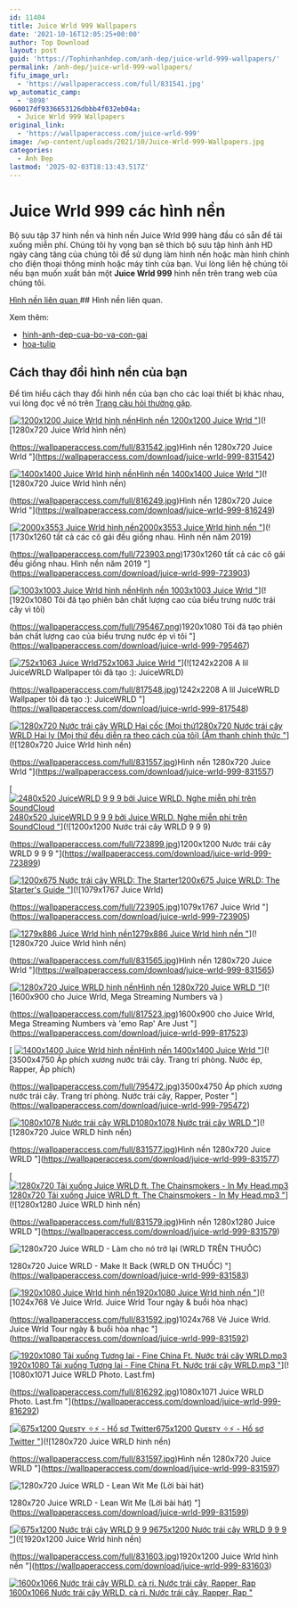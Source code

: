 ```yaml
---
id: 11404
title: Juice Wrld 999 Wallpapers
date: '2021-10-16T12:05:25+00:00'
author: Top Download
layout: post
guid: 'https://Tophinhanhdep.com/anh-dep/juice-wrld-999-wallpapers/'
permalink: /anh-dep/juice-wrld-999-wallpapers/
fifu_image_url:
  - 'https://wallpaperaccess.com/full/831541.jpg'
wp_automatic_camp:
  - '8098'
960017df9336653126dbbb4f032eb04a:
  - Juice Wrld 999 Wallpapers
original_link:
  - 'https://wallpaperaccess.com/juice-wrld-999'
image: /wp-content/uploads/2021/10/Juice-Wrld-999-Wallpapers.jpg
categories:
  - Ảnh Đẹp
lastmod: '2025-02-03T18:13:43.517Z'
---
```

# Juice Wrld 999 các hình nền

Bộ sưu tập 37 hình nền và hình nền Juice Wrld 999 hàng đầu có sẵn để tải xuống miễn phí. Chúng tôi hy vọng bạn sẽ thích bộ sưu tập hình ảnh HD ngày càng tăng của chúng tôi để sử dụng làm hình nền hoặc màn hình chính cho điện thoại thông minh hoặc máy tính của bạn. Vui lòng liên hệ chúng tôi nếu bạn muốn xuất bản một **Juice Wrld 999** hình nền trên trang web của chúng tôi.

[Hình nền liên quan ](#related) ## Hình nền liên quan.

   
 Xem thêm:

   
- [hinh-anh-dep-cua-bo-va-con-gai](https://tophinhanhdep.com/hinh-anh-de-thuong/hinh-anh-dep-cua-bo-va-con-gai/)
- [hoa-tulip](https://tophinhanhdep.com/hinh-hoa-dep/hoa-tulip/)

## Cách thay đổi hình nền của bạn

Để tìm hiểu cách thay đổi hình nền của bạn cho các loại thiết bị khác nhau, vui lòng đọc về nó trên [Trang câu hỏi thường gặp](https://tophinhanhdep.com/faq/).

  
[[![1200x1200 Juice Wrld hình nền](https://wallpaperaccess.com/full/831541.jpg)Hình nền 1200x1200 Juice Wrld "](https://wallpaperaccess.com/download/juice-wrld-999-831541)](![1280x720 Juice Wrld hình nền)

(https://wallpaperaccess.com/full/831542.jpg)Hình nền 1280x720 Juice Wrld "](https://wallpaperaccess.com/download/juice-wrld-999-831542)

[[![1400x1400 Juice Wrld hình nền](https://wallpaperaccess.com/full/817524.jpg)Hình nền 1400x1400 Juice Wrld "](https://wallpaperaccess.com/download/juice-wrld-999-817524)](![1280x720 Juice Wrld hình nền)

(https://wallpaperaccess.com/full/816249.jpg)Hình nền 1280x720 Juice Wrld "](https://wallpaperaccess.com/download/juice-wrld-999-816249)

[[![2000x3553 Juice Wrld hình nền](https://wallpaperaccess.com/full/423515.jpg)2000x3553 Juice Wrld hình nền "](https://wallpaperaccess.com/download/juice-wrld-999-423515)](![1730x1260 tất cả các cô gái đều giống nhau.  Hình nền năm 2019)

(https://wallpaperaccess.com/full/723903.png)1730x1260 tất cả các cô gái đều giống nhau. Hình nền năm 2019 "](https://wallpaperaccess.com/download/juice-wrld-999-723903)

[[![1003x1003 Juice Wrld hình nền](https://wallpaperaccess.com/full/817505.jpg)Hình nền 1003x1003 Juice Wrld "](https://wallpaperaccess.com/download/juice-wrld-999-817505)](![1920x1080 Tôi đã tạo phiên bản chất lượng cao của biểu trưng nước trái cây vì tôi)

(https://wallpaperaccess.com/full/795467.png)1920x1080 Tôi đã tạo phiên bản chất lượng cao của biểu trưng nước ép vì tôi "](https://wallpaperaccess.com/download/juice-wrld-999-795467)

[[![752x1063 Juice Wrld](https://wallpaperaccess.com/full/788619.png)752x1063 Juice Wrld "](https://wallpaperaccess.com/download/juice-wrld-999-788619)](![1242x2208 A lil JuiceWRLD Wallpaper tôi đã tạo :): JuiceWRLD)

(https://wallpaperaccess.com/full/817548.jpg)1242x2208 A lil JuiceWRLD Wallpaper tôi đã tạo :): JuiceWRLD "](https://wallpaperaccess.com/download/juice-wrld-999-817548)

[[![1280x720 Nước trái cây WRLD Hai cốc (Mọi thứ](https://wallpaperaccess.com/full/817538.jpg)1280x720 Nước trái cây WRLD Hai ly (Mọi thứ đều diễn ra theo cách của tôi) (Âm thanh chính thức "](https://wallpaperaccess.com/download/juice-wrld-999-817538)](![1280x720 Juice Wrld hình nền)

(https://wallpaperaccess.com/full/831557.jpg)Hình nền 1280x720 Juice Wrld "](https://wallpaperaccess.com/download/juice-wrld-999-831557)

[[![2480x520 JuiceWRLD 9 9 9 bởi Juice WRLD.  Nghe miễn phí trên SoundCloud](https://wallpaperaccess.com/full/788664.jpg)2480x520 JuiceWRLD 9 9 9 bởi Juice WRLD. Nghe miễn phí trên SoundCloud "](https://wallpaperaccess.com/download/juice-wrld-999-788664)](![1200x1200 Nước trái cây WRLD 9 9 9)

(https://wallpaperaccess.com/full/723899.jpg)1200x1200 Nước trái cây WRLD 9 9 9 "](https://wallpaperaccess.com/download/juice-wrld-999-723899)

[[![1200x675 Nước trái cây WRLD: The Starter](https://wallpaperaccess.com/full/788607.jpg)1200x675 Juice WRLD: The Starter's Guide "](https://wallpaperaccess.com/download/juice-wrld-999-788607)](![1079x1767 Juice Wrld)

(https://wallpaperaccess.com/full/723905.jpg)1079x1767 Juice Wrld "](https://wallpaperaccess.com/download/juice-wrld-999-723905)

[[![1279x886 Juice Wrld hình nền](https://wallpaperaccess.com/full/818188.jpg)1279x886 Juice Wrld hình nền "](https://wallpaperaccess.com/download/juice-wrld-999-818188)](![1280x720 Juice Wrld hình nền)

(https://wallpaperaccess.com/full/831565.jpg)Hình nền 1280x720 Juice Wrld "](https://wallpaperaccess.com/download/juice-wrld-999-831565)

[[![1280x720 Juice WRLD hình nền](https://wallpaperaccess.com/full/831567.jpg)Hình nền 1280x720 Juice WRLD "](https://wallpaperaccess.com/download/juice-wrld-999-831567)](![1600x900 cho Juice Wrld, Mega Streaming Numbers và )

(https://wallpaperaccess.com/full/817523.jpg)1600x900 cho Juice Wrld, Mega Streaming Numbers và 'emo Rap' Are Just "](https://wallpaperaccess.com/download/juice-wrld-999-817523)

[ [![1400x1400 Juice Wrld hình nền](https://wallpaperaccess.com/full/817520.jpg)Hình nền 1400x1400 Juice Wrld "](https://wallpaperaccess.com/download/juice-wrld-999-817520)](![3500x4750 Áp phích xương nước trái cây.  Trang trí phòng.  Nước ép, Rapper, Áp phích)

(https://wallpaperaccess.com/full/795472.jpg)3500x4750 Áp phích xương nước trái cây. Trang trí phòng. Nước trái cây, Rapper, Poster "](https://wallpaperaccess.com/download/juice-wrld-999-795472)

[[![1080x1078 Nước trái cây WRLD](https://wallpaperaccess.com/full/788624.jpg)1080x1078 Nước trái cây WRLD "](https://wallpaperaccess.com/download/juice-wrld-999-788624)](![1280x720 Juice WRLD hình nền)

(https://wallpaperaccess.com/full/831577.jpg)Hình nền 1280x720 Juice WRLD "](https://wallpaperaccess.com/download/juice-wrld-999-831577)

[[![1280x720 Tải xuống Juice WRLD ft. The Chainsmokers - In My Head.mp3](https://wallpaperaccess.com/full/831578.jpg)1280x720 Tải xuống Juice WRLD ft. The Chainsmokers - In My Head.mp3 "](https://wallpaperaccess.com/download/juice-wrld-999-831578)](![1280x1280 Juice WRLD hình nền)

(https://wallpaperaccess.com/full/831579.jpg)Hình nền 1280x1280 Juice WRLD "](https://wallpaperaccess.com/download/juice-wrld-999-831579)

[![1280x720 Juice WRLD - Làm cho nó trở lại (WRLD TRÊN THUỐC)](https://wallpaperaccess.com/full/831583.jpg)

1280x720 Juice WRLD - Make It Back (WRLD ON THUỐC) "](https://wallpaperaccess.com/download/juice-wrld-999-831583)

[[![1920x1080 Juice Wrld hình nền](https://wallpaperaccess.com/full/818212.jpg)1920x1080 Juice Wrld hình nền "](https://wallpaperaccess.com/download/juice-wrld-999-818212)](![1024x768 Vé Juice Wrld.  Juice Wrld Tour ngày & buổi hòa nhạc)

(https://wallpaperaccess.com/full/831592.jpg)1024x768 Vé Juice Wrld. Juice Wrld Tour ngày &amp; buổi hòa nhạc "](https://wallpaperaccess.com/download/juice-wrld-999-831592)

[[![1920x1080 Tải xuống Tương lai - Fine China Ft.  Nước trái cây WRLD.mp3](https://wallpaperaccess.com/full/831593.jpg)1920x1080 Tải xuống Tương lai - Fine China Ft. Nước trái cây WRLD.mp3 "](https://wallpaperaccess.com/download/juice-wrld-999-831593)](![1080x1071 Juice WRLD Photo.  Last.fm)

(https://wallpaperaccess.com/full/816292.jpg)1080x1071 Juice WRLD Photo. Last.fm "](https://wallpaperaccess.com/download/juice-wrld-999-816292)

[[![675x1200 Qᴜᴇsᴛʏ ✧⚡ - Hồ sơ Twitter](https://wallpaperaccess.com/full/831596.jpg)675x1200 Qᴜᴇsᴛʏ ✧⚡ - Hồ sơ Twitter "](https://wallpaperaccess.com/download/juice-wrld-999-831596)](![1280x720 Juice WRLD hình nền)

(https://wallpaperaccess.com/full/831597.jpg)Hình nền 1280x720 Juice WRLD "](https://wallpaperaccess.com/download/juice-wrld-999-831597)

[![1280x720 Juice WRLD - Lean Wit Me (Lời bài hát)](https://wallpaperaccess.com/full/831599.jpg)

1280x720 Juice WRLD - Lean Wit Me (Lời bài hát) "](https://wallpaperaccess.com/download/juice-wrld-999-831599)

[[![675x1200 Nước trái cây WRLD 9 9 9](https://wallpaperaccess.com/full/831602.jpg)675x1200 Nước trái cây WRLD 9 9 9 "](https://wallpaperaccess.com/download/juice-wrld-999-831602)](![1920x1200 Juice Wrld hình nền)

(https://wallpaperaccess.com/full/831603.jpg)1920x1200 Juice Wrld hình nền "](https://wallpaperaccess.com/download/juice-wrld-999-831603)

[![1600x1066 Nước trái cây WRLD.  cà ri.  Nước trái cây, Rapper, Rap](https://wallpaperaccess.com/full/686340.jpg)1600x1066 Nước trái cây WRLD. cà ri. Nước trái cây, Rapper, Rap "](https://wallpaperaccess.com/download/juice-wrld-999-686340)
